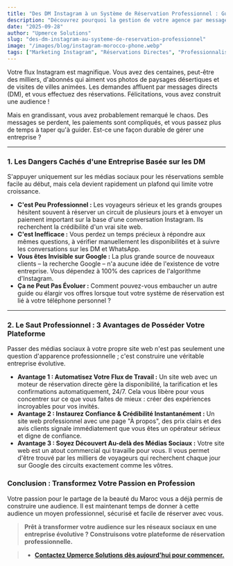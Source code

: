 ```yaml
---
title: "Des DM Instagram à un Système de Réservation Professionnel : Guide pour les Guides"
description: "Découvrez pourquoi la gestion de votre agence par messages privés vous fait perdre des clients et comment un site web professionnel peut automatiser les réservations, renforcer la confiance et vous aider à grandir."
date: "2025-09-28"
author: "Upmerce Solutions"
slug: "des-dm-instagram-au-systeme-de-reservation-professionnel"
image: "/images/blog/instagram-morocco-phone.webp"
tags: ["Marketing Instagram", "Réservations Directes", "Professionnalisme", "Petite Entreprise", "Tourisme Maroc"]
---
```


Votre flux Instagram est magnifique. Vous avez des centaines, peut-être des milliers, d'abonnés qui aiment vos photos de paysages désertiques et de visites de villes animées. Les demandes affluent par messages directs (DM), et vous effectuez des réservations. Félicitations, vous avez construit une audience !

Mais en grandissant, vous avez probablement remarqué le chaos. Des messages se perdent, les paiements sont compliqués, et vous passez plus de temps à taper qu'à guider. Est-ce une façon durable de gérer une entreprise ?

---

### **1. Les Dangers Cachés d'une Entreprise Basée sur les DM**

S'appuyer uniquement sur les médias sociaux pour les réservations semble facile au début, mais cela devient rapidement un plafond qui limite votre croissance.

* **C'est Peu Professionnel :** Les voyageurs sérieux et les grands groupes hésitent souvent à réserver un circuit de plusieurs jours et à envoyer un paiement important sur la base d'une conversation Instagram. Ils recherchent la crédibilité d'un vrai site web.
* **C'est Inefficace :** Vous perdez un temps précieux à répondre aux mêmes questions, à vérifier manuellement les disponibilités et à suivre les conversations sur les DM et WhatsApp.
* **Vous êtes Invisible sur Google :** La plus grande source de nouveaux clients – la recherche Google – n'a aucune idée de l'existence de votre entreprise. Vous dépendez à 100% des caprices de l'algorithme d'Instagram.
* **Ça ne Peut Pas Évoluer :** Comment pouvez-vous embaucher un autre guide ou élargir vos offres lorsque tout votre système de réservation est lié à votre téléphone personnel ?

---

### **2. Le Saut Professionnel : 3 Avantages de Posséder Votre Plateforme**

Passer des médias sociaux à votre propre site web n'est pas seulement une question d'apparence professionnelle ; c'est construire une véritable entreprise évolutive.

* **Avantage 1 : Automatisez Votre Flux de Travail :** Un site web avec un moteur de réservation directe gère la disponibilité, la tarification et les confirmations automatiquement, 24/7. Cela vous libère pour vous concentrer sur ce que vous faites de mieux : créer des expériences incroyables pour vos invités.
* **Avantage 2 : Instaurez Confiance & Crédibilité Instantanément :** Un site web professionnel avec une page "À propos", des prix clairs et des avis clients signale immédiatement que vous êtes un opérateur sérieux et digne de confiance.
* **Avantage 3 : Soyez Découvert Au-delà des Médias Sociaux :** Votre site web est un atout commercial qui travaille pour vous. Il vous permet d'être trouvé par les milliers de voyageurs qui recherchent chaque jour sur Google des circuits exactement comme les vôtres.

### **Conclusion : Transformez Votre Passion en Profession**

Votre passion pour le partage de la beauté du Maroc vous a déjà permis de construire une audience. Il est maintenant temps de donner à cette audience un moyen professionnel, sécurisé et facile de réserver avec vous.

> **Prêt à transformer votre audience sur les réseaux sociaux en une entreprise évolutive ? Construisons votre plateforme de réservation professionnelle.**

> * [**Contactez Upmerce Solutions dès aujourd'hui pour commencer.**](https://www.upmerce.com/fr#contact)